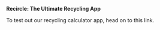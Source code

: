 **Recircle: The Ultimate Recycling App**

To test out our recycling calculator app, head on to this link. 
